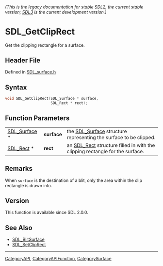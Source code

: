 ###### (This is the legacy documentation for stable SDL2, the current stable version; [SDL3](https://wiki.libsdl.org/SDL3/) is the current development version.)
# SDL_GetClipRect

Get the clipping rectangle for a surface.

## Header File

Defined in [SDL_surface.h](https://github.com/libsdl-org/SDL/blob/SDL2/include/SDL_surface.h)

## Syntax

```c
void SDL_GetClipRect(SDL_Surface * surface,
                     SDL_Rect * rect);
```

## Function Parameters

|                              |             |                                                                                          |
| ---------------------------- | ----------- | ---------------------------------------------------------------------------------------- |
| [SDL_Surface](SDL_Surface) * | **surface** | the [SDL_Surface](SDL_Surface) structure representing the surface to be clipped.         |
| [SDL_Rect](SDL_Rect) *       | **rect**    | an [SDL_Rect](SDL_Rect) structure filled in with the clipping rectangle for the surface. |

## Remarks

When `surface` is the destination of a blit, only the area within the clip
rectangle is drawn into.

## Version

This function is available since SDL 2.0.0.

## See Also

- [SDL_BlitSurface](SDL_BlitSurface)
- [SDL_SetClipRect](SDL_SetClipRect)

----
[CategoryAPI](CategoryAPI), [CategoryAPIFunction](CategoryAPIFunction), [CategorySurface](CategorySurface)

